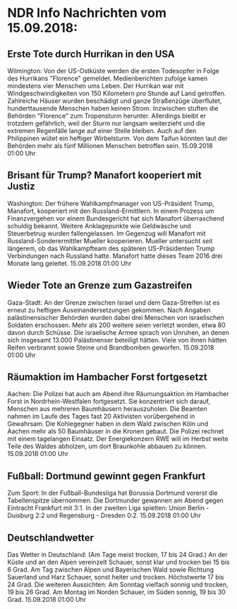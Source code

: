 # NDR Info Nachrichten vom 15.09.2018:


## Erste Tote durch Hurrikan in den USA
Wilmington: Von der US-Ostküste werden die ersten Todesopfer in Folge des Hurrikans "Florence" gemeldet. Medienberichten zufolge kamen mindestens vier Menschen ums Leben. Der Hurrikan war mit Windgeschwindigkeiten von 150 Kilometern pro Stunde auf Land getroffen. Zahlreiche Häuser wurden beschädigt und ganze Straßenzüge überflutet, hunderttausende Menschen haben keinen Strom. Inzwischen stuften die Behörden "Florence" zum Tropensturm herunter. Allerdings bleibt er trotzdem gefährlich, weil der Sturm nur langsam weiterzieht und die extremen Regenfälle lange auf einer Stelle bleiben. Auch auf den Philippinen wütet ein heftiger Wirbelsturm. Von dem Taifun könnten laut der Behörden mehr als fünf Millionen Menschen betroffen sein. 15.09.2018 01:00 Uhr 

## Brisant für Trump? Manafort kooperiert mit Justiz
Washington:	Der frühere Wahlkampfmanager von US-Präsident Trump, Manafort, kooperiert mit den Russland-Ermittlern. In einem Prozess um Finanzvergehen vor einem Bundesgericht hat sich Manafort überraschend schuldig bekannt. Weitere Anklagepunkte wie Geldwäsche und Steuerbetrug wurden fallengelassen. Im Gegenzug will Manafort mit Russland-Sonderermittler Mueller kooperieren. Mueller untersucht seit längerem, ob das Wahlkampfteam des späteren US-Präsidenten Trump Verbindungen nach Russland hatte. Manafort hatte dieses Team 2016 drei Monate lang geleitet. 15.09.2018 01:00 Uhr 

## Wieder Tote an Grenze zum Gazastreifen
Gaza-Stadt: An der Grenze zwischen Israel und dem Gaza-Streifen ist es erneut zu heftigen Auseinandersetzungen gekommen. Nach Angaben palästinensischer Behörden wurden dabei drei Menschen von israelischen Soldaten erschossen. Mehr als 200 weitere seien verletzt worden, etwa 80 davon durch Schüsse. Die israelische Armee sprach von Unruhen, an denen sich insgesamt 13.000 Palästinenser beteiligt hätten. Viele von ihnen hätten Reifen verbrannt sowie Steine und Brandbomben geworfen. 15.09.2018 01:00 Uhr 

## Räumaktion im Hambacher Forst fortgesetzt
Aachen: Die Polizei hat auch am Abend ihre Räumungsaktion im Hambacher Forst in Nordrhein-Westfalen fortgesetzt. Sie konzentriert sich darauf, Menschen aus mehreren Baumhäusern herauszuholen. Die Beamten nahmen im Laufe des Tages fast 20 Aktivisten vorübergehend in Gewahrsam. Die Kohlegegner haben in dem Wald zwischen Köln und Aachen mehr als 50 Baumhäuser in die Kronen gebaut. Die Polizei rechnet mit einem tagelangen Einsatz. Der Energiekonzern RWE will im Herbst weite Teile des Waldes abholzen, um dort Braunkohle abbauen zu können. 15.09.2018 01:00 Uhr 

## Fußball: Dortmund gewinnt gegen Frankfurt
Zum Sport: In der Fußball-Bundesliga hat Borussia Dortmund vorerst die Tabellenspitze übernommen. Die Dortmunder gewannen am Abend gegen Eintracht Frankfurt mit 3:1. In der zweiten Liga spielten:
Union Berlin - Duisburg  2:2  und
Regensburg - Dresden  0:2. 15.09.2018 01:00 Uhr 

## Deutschlandwetter
Das Wetter in Deutschland:
(Am Tage meist trocken, 17 bis 24 Grad.) An der Küste und an den Alpen vereinzelt Schauer, sonst klar und trocken bei 15 bis 6 Grad. Am Tag zwischen Alpen und Bayerischen Wald sowie Richtung Sauerland und Harz Schauer, sonst heiter und trocken. Höchstwerte 17 bis 24 Grad. Die weiteren Aussichten: Am Sonntag vielfach sonnig und trocken, 19 bis 26 Grad. Am Montag im Norden Schauer, im Süden sonnig, 19 bis 30 Grad. 15.09.2018 01:00 Uhr 
